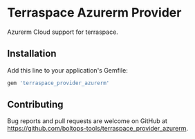 # Terraspace Azurerm Provider

Azurerm Cloud support for terraspace.

## Installation

Add this line to your application's Gemfile:

```ruby
gem 'terraspace_provider_azurerm'
```

## Contributing

Bug reports and pull requests are welcome on GitHub at https://github.com/boltops-tools/terraspace_provider_azurerm.
